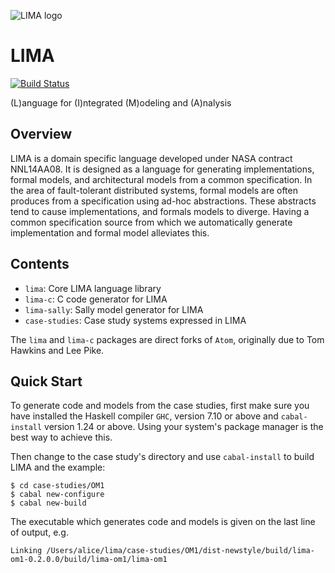 ![LIMA logo](https://cdn.rawgit.com/GaloisInc/LIMA/4ad3bf21/lima.svg)

LIMA
====

[![Build Status](https://travis-ci.org/GaloisInc/LIMA.svg?branch=master)](https://travis-ci.org/GaloisInc/LIMA)

(L)anguage for (I)ntegrated (M)odeling and (A)nalysis


Overview
--------

LIMA is a domain specific language developed under NASA contract NNL14AA08. It
is designed as a language for generating implementations, formal models, and
architectural models from a common specification. In the area of
fault-tolerant distributed systems, formal models are often produces from a
specification using ad-hoc abstractions. These abstracts tend to cause
implementations, and formals models to diverge. Having a common specification
source from which we automatically generate implementation and formal model
alleviates this.


Contents
--------

* `lima`: Core LIMA language library
* `lima-c`: C code generator for LIMA
* `lima-sally`: Sally model generator for LIMA
* `case-studies`: Case study systems expressed in LIMA

The `lima` and `lima-c` packages are direct forks of `Atom`, originally due to
Tom Hawkins and Lee Pike.


Quick Start
-----------

To generate code and models from the case studies, first make sure you have
installed the Haskell compiler `GHC`, version 7.10 or above and `cabal-install`
version 1.24 or above. Using your system's package manager is the best way to
achieve this.

Then change to the case study's directory and use `cabal-install` to build
LIMA and the example:

```
$ cd case-studies/OM1
$ cabal new-configure
$ cabal new-build
```

The executable which generates code and models is given on the last line of
output, e.g.

```
Linking /Users/alice/lima/case-studies/OM1/dist-newstyle/build/lima-om1-0.2.0.0/build/lima-om1/lima-om1
```

